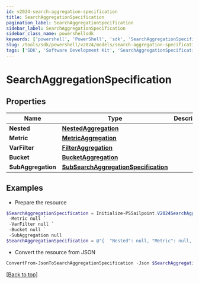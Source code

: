 ```yaml
---
id: v2024-search-aggregation-specification
title: SearchAggregationSpecification
pagination_label: SearchAggregationSpecification
sidebar_label: SearchAggregationSpecification
sidebar_class_name: powershellsdk
keywords: ['powershell', 'PowerShell', 'sdk', 'SearchAggregationSpecification', 'V2024SearchAggregationSpecification'] 
slug: /tools/sdk/powershell/v2024/models/search-aggregation-specification
tags: ['SDK', 'Software Development Kit', 'SearchAggregationSpecification', 'V2024SearchAggregationSpecification']
---
```



# SearchAggregationSpecification

## Properties

Name | Type | Description | Notes
------------ | ------------- | ------------- | -------------
**Nested** | [**NestedAggregation**](nested-aggregation) |  | [optional] 
**Metric** | [**MetricAggregation**](metric-aggregation) |  | [optional] 
**VarFilter** | [**FilterAggregation**](filter-aggregation) |  | [optional] 
**Bucket** | [**BucketAggregation**](bucket-aggregation) |  | [optional] 
**SubAggregation** | [**SubSearchAggregationSpecification**](sub-search-aggregation-specification) |  | [optional] 

## Examples

- Prepare the resource
```powershell
$SearchAggregationSpecification = Initialize-PSSailpoint.V2024SearchAggregationSpecification  -Nested null `
 -Metric null `
 -VarFilter null `
 -Bucket null `
 -SubAggregation null
$SearchAggregationSpecification = @"{  "Nested": null, "Metric": null, "VarFilter": null, "Bucket": null, "SubAggregation": null }"@
```

- Convert the resource from JSON
```powershell
ConvertFrom-JsonToSearchAggregationSpecification -Json $SearchAggregationSpecification
```


[[Back to top]](#) 

